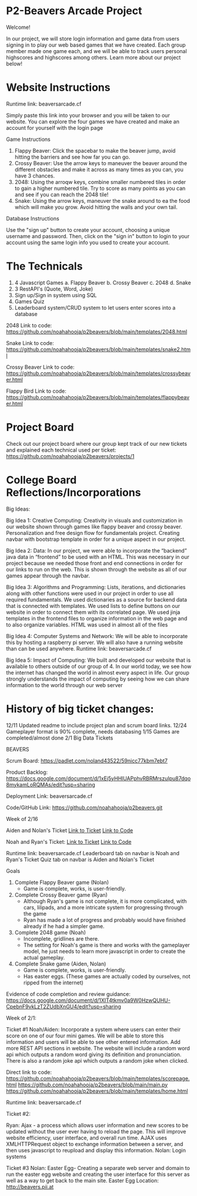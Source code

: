# P2-Beavers Arcade Project

Welcome!

In our project, we will store login information and game data from users signing in to play our web based games that we have created. Each group member made one game each, and we will be able to track users personal highscores and highscores among others. Learn more about our project below!

# Website Instructions
Runtime link: beaversarcade.cf

Simply paste this link into your browser and you will be taken to our website. You can explore the four games we have created and make an account for yourself with the login page

Game Instructions

1. Flappy Beaver: Click the spacebar to make the beaver jump, avoid hitting the barriers and see how far you can go.
2. Crossy Beaver: Use the arrow keys to maneuver the beaver around the different obstacles and make it across as many times as you can, you have 3 chances.
3. 2048: Using the arroqw keys, combine smaller numbered tiles in order to gain a higher numbered tile. Try to score as many points as you can and see if you can reach the 2048 tile!
4. Snake: Using the arrow keys, maneuver the snake around to ea the food which will make you grow. Avoid hitting the walls and your own tail.


Database Instructions

Use the "sign up" button to create your account, choosing a unique username and password. Then, click on the "sign in" button to login to your account using the same login info you used to create your account.

# The Technicals
1. 4 Javascript Games
   a. Flappy Beaver
   b. Crossy Beaver
   c. 2048
   d. Snake
2. 3 RestAPI's (Quote, Word, Joke)
3. Sign up/Sign in system using SQL
4. Games Quiz
5. Leaderboard system/CRUD system to let users enter scores into a database

2048 Link to code: https://github.com/noahahooja/p2beavers/blob/main/templates/2048.html 

Snake Link to code: https://github.com/noahahooja/p2beavers/blob/main/templates/snake2.html

Crossy Beaver Link to code: https://github.com/noahahooja/p2beavers/blob/main/templates/crossybeaver.html

Flappy Bird Link to code: https://github.com/noahahooja/p2beavers/blob/main/templates/flappybeaver.html

# Project Board

Check out our project board where our group kept track of our new tickets and explained each technical used per ticket: https://github.com/noahahooja/p2beavers/projects/1

# College Board Reflections/Incorporations

Big Ideas:

Big Idea 1: Creative Computing: Creativity in visuals and customization in our website shown through games like flappy beaver and crossy beaver. Personalization and free design flow for fundamentals project. Creating navbar with bootstrap template in order for a unique aspect in our project.


Big Idea 2: Data: In our project, we were able to incorporate the “backend” java data in “frontend” to be used with an HTML. This was necessary in our project because we needed those front and end connections in order for our links to run on the web. This is shown through the website as all of our games appear through the navbar.


Big Idea 3: Algorithms and Programming: Lists, iterations, and dictionaries along with other functions were used in our project in order to use all required fundamentals. We used dictionaries as a source for backend data that is connected with templates. We used lists to define buttons on our website in order to connect them with its correlated page. We used jinja templates in the frontend files to organize information in the web page and to also organize variables. HTML was used in almost all of the files


Big Idea 4: Computer Systems and Network: We will be able to incorporate this by hosting a raspberry pi server. We will also have a running website than can be used anywhere. Runtime link: beaversarcade.cf


Big Idea 5: Impact of Computing: We built and developed our website that is available to others outside of our group of 4. In our world today, we see how the internet has changed the world in almost every aspect in life. Our group strongly understands the impact of computing by seeing how we can share information to the world through our web server





# History of big ticket changes:
  12/11 Updated readme to include project plan and scrum board links.
  12/24 Gameplayer format is 90% complete, needs databasing
  1/15 Games are completed/almost done
  2/1 Big Data Tickets

BEAVERS

Scrum Board: https://padlet.com/noland43522/59nicc77kbm7ebt7

Product Backlog: https://docs.google.com/document/d/1xEj5yHHlUAPphvRBRMrszuIpu87dqo8mykamLoRQMAs/edit?usp=sharing

Deployment Link: beaversarcade.cf

Code/GitHub Link: https://github.com/noahahooja/p2beavers.git



Week of 2/16

Aiden and Nolan's Ticket 
[Link to Ticket](https://github.com/noahahooja/p2beavers/projects/1#card-55160808)
[Link to Code](https://github.com/noahahooja/p2beavers/blob/ea179da7790fb6cc17fb2a9b5b881361c94eece6/templates/quiz.html#L1-L198)

Noah and Ryan's Ticket:
[Link to Ticket](https://github.com/noahahooja/p2beavers/projects/1#card-55168621)
[Link to Code](https://github.com/noahahooja/p2beavers/blob/main/templates/leaderboard.html)

Runtime link: beaversarcade.cf 
Leaderboard tab on navbar is Noah and Ryan's Ticket
Quiz tab on navbar is Aiden and Nolan's Ticket




Goals
1) Complete Flappy Beaver game (Nolan)
   - Game is complete, works, is user-friendly.
2) Complete Crossy Beaver game (Ryan)
   - Although Ryan's game is not complete, it is more complicated, with cars, lilipads, and a more intricate system for progressing through the game
   - Ryan has made a lot of progress and probably would have finished already if he had a simpler game.
3) Complete 2048 game (Noah)
   - Incomplete, gridlines are there.
   - The setting for Noah's game is there and works with the gameplayer model, he just needs to learn more javascript in order to create the actual gameplay.
4) Complete Snake game (Aiden, Nolan)
   - Game is complete, works, is user-friendly.
   - Has easter eggs.
(These games are actually coded by ourselves, not ripped from the internet)

Evidence of code completion and review guidance:
https://docs.google.com/document/d/1XIT4tkmv0a9W0HzwQUHU-CpebnF9vkLzT2ZUdbXnGU4/edit?usp=sharing

Week of 2/1: 

Ticket #1
Noah/Aiden: Incorporate a system where users can enter their score on one of our four mini games. We will be able to store this information and users will be able to see other entered information. Add more REST API sections in website. The website will include a random word api which outputs a random word giving its definition and pronunciation. There is also a random joke api which outputs a random joke when clicked.

Direct link to code: https://github.com/noahahooja/p2beavers/blob/main/templates/scorepage.html 
https://github.com/noahahooja/p2beavers/blob/main/main.py
https://github.com/noahahooja/p2beavers/blob/main/templates/home.html

Runtime link: beaversarcade.cf

Ticket #2:

Ryan: Ajax - a process which allows user information and new scores to be updated without the user ever having to reload the page. This will improve website efficiency, user interface, and overall run time. AJAX uses XMLHTTPRequest object to exchange information between a server, and then uses javascript to reupload and display this information.
Nolan: Login systems

Ticket #3
Nolan: Easter Egg- Creating a separate web server and domain to run the easter egg website and creating the user interface for this server as well as a way to get back to the main site.
Easter Egg Location: http://beavers.pii.at


